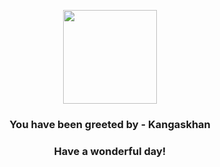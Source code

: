 <p align="center">
    <img src="https://raw.githubusercontent.com/PokeAPI/sprites/master/sprites/pokemon/115.png" width="150" height="150">
</p>
<h3 align="center">You have been greeted by - <b>Kangaskhan</b></h3>
<h3 align="center">Have a wonderful day!</h3>

